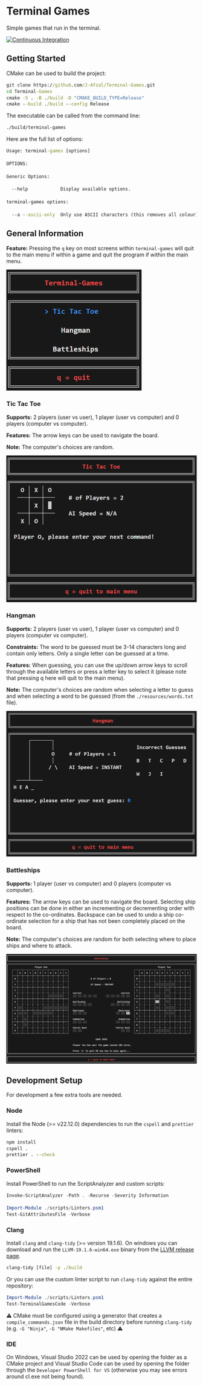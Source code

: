 # Terminal Games

Simple games that run in the terminal.

[![Continuous Integration](https://github.com/J-Afzal/Terminal-Games/actions/workflows/continuous_integration.yml/badge.svg)](https://github.com/J-Afzal/Terminal-Games/actions/workflows/continuous_integration.yml)

## Getting Started

CMake can be used to build the project:

```cmd
git clone https://github.com/J-Afzal/Terminal-Games.git
cd Terminal-Games
cmake -S . -B ./build -D "CMAKE_BUILD_TYPE=Release"
cmake --build ./build --config Release
```

The executable can be called from the command line:

```cmd
./build/terminal-games
```

Here are the full list of options:

```cmd
Usage: terminal-games [options]

OPTIONS:

Generic Options:

  --help            Display available options.

terminal-games options:

  --a --ascii-only  Only use ASCII characters (this removes all colour).
```

## General Information

**Feature:** Pressing the `q` key on most screens within `terminal-games` will quit to the main menu if within a game and quit
the program if within the main menu.

![Main Menu](./resources/screenshots/main-menu.png "Main Menu")

### Tic Tac Toe

**Supports:** 2 players (user vs user), 1 player (user vs computer) and 0 players (computer vs computer).

**Features:** The arrow keys can be used to navigate the board.

**Note:** The computer's choices are random.

![Tic Tac Toe](./resources/screenshots/tic-tac-toe.png "Tic Tac Toe")

### Hangman

**Supports:** 2 players (user vs user), 1 player (user vs computer) and 0 players (computer vs computer).

**Constraints:** The word to be guessed must be 3-14 characters long and contain only letters. Only a single letter can be
guessed at a time.

**Features:** When guessing, you can use the up/down arrow keys to scroll through the available letters or press a letter key to
select it (please note that pressing q here will quit to the main menu).

**Note:** The computer's choices are random when selecting a letter to guess and when selecting a word to be guessed (from the
`./resources/words.txt` file).

![Hangman](./resources/screenshots/hangman.png "Hangman")

### Battleships

**Supports:** 1 player (user vs computer) and 0 players (computer vs computer).

**Features:** The arrow keys can be used to navigate the board. Selecting ship positions can be done in either an incrementing
or decrementing order with respect to the co-ordinates. Backspace can be used to undo a ship co-ordinate selection for a ship
that has not been completely placed on the board.

**Note:** The computer's choices are random for both selecting where to place ships and where to attack.

![Battleships](./resources/screenshots/battleships.png "Battleships")

## Development Setup

For development a few extra tools are needed.

### Node

Install the Node (>= v22.12.0) dependencies to run the `cspell` and `prettier` linters:

```cmd
npm install
cspell .
prettier . --check
```

### PowerShell

Install PowerShell to run the ScriptAnalyzer and custom scripts:

```ps1
Invoke-ScriptAnalyzer -Path . -Recurse -Severity Information

Import-Module ./scripts/Linters.psm1
Test-GitAttributesFile -Verbose
```

### Clang

Install `clang` and `clang-tidy` (>= version 19.1.6). On windows you can download and run the `LLVM-19.1.6-win64.exe` binary
from the [LLVM release page](https://github.com/llvm/llvm-project/releases/tag/llvmorg-19.1.6).

```cmd
clang-tidy [file] -p ./build
```

Or you can use the custom linter script to run `clang-tidy` against the entire repository:

```ps1
Import-Module ./scripts/Linters.psm1
Test-TerminalGamesCode -Verbose
```

:warning: CMake must be configured using a generator that creates a `compile_commands.json` file in the build directory before running
`clang-tidy` (e.g. `-G "Ninja"`, `-G "NMake Makefiles"`, etc) :warning:

### IDE

On Windows, Visual Studio 2022 can be used by opening the folder as a CMake project and Visual Studio Code can be used by
opening the folder through the `Developer PowerShell for VS` (otherwise you may see errors around cl.exe not being found).
